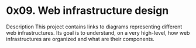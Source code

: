 # 0x09. Web infrastructure design

Description
This project contains links to diagrams representing different web infrastructures. Its goal is to understand, on a very high-level, how web infrastructures are organized and what are their components.

